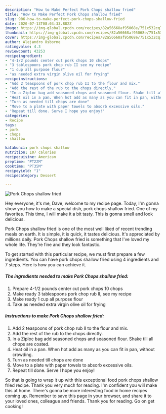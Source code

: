 ```yaml
---
description: "How to Make Perfect Pork Chops shallow fried"
title: "How to Make Perfect Pork Chops shallow fried"
slug: 906-how-to-make-perfect-pork-chops-shallow-fried
date: 2020-07-13T08:03:33.882Z
image: https://img-global.cpcdn.com/recipes/82a56668af95068e/751x532cq70/pork-chops-shallow-fried-recipe-main-photo.jpg
thumbnail: https://img-global.cpcdn.com/recipes/82a56668af95068e/751x532cq70/pork-chops-shallow-fried-recipe-main-photo.jpg
cover: https://img-global.cpcdn.com/recipes/82a56668af95068e/751x532cq70/pork-chops-shallow-fried-recipe-main-photo.jpg
author: Alejandro Osborne
ratingvalue: 4.3
reviewcount: 43253
recipeingredient:
- "4-1/2 pounds center cut pork chops 10 chops"
- "3 tablespoons pork chop rub II see my recipe"
- "1 cup all purpose flour"
- "as needed extra virgin olive oil for frying"
recipeinstructions:
- "Add 2 teaspoons of pork chop rub II to the flour and mix."
- "Add the rest of the rub to the chops directly."
- "In a Ziploc bag add seasoned chops and seasoned flour. Shake till all chops are coated."
- "Heat oil in a pan. When hot add as many as you can fit in pan, without crowding."
- "Turn as needed till chops are done"
- "Move to a plate with paper towels to absorb excessive oils."
- "Repeat till done. Serve I hope you enjoy!"
categories:
- Recipe
tags:
- pork
- chops
- shallow

katakunci: pork chops shallow 
nutrition: 107 calories
recipecuisine: American
preptime: "PT22M"
cooktime: "PT35M"
recipeyield: "1"
recipecategory: Dessert

---
```



![Pork Chops shallow fried](https://img-global.cpcdn.com/recipes/82a56668af95068e/751x532cq70/pork-chops-shallow-fried-recipe-main-photo.jpg)

Hey everyone, it's me, Dave, welcome to my recipe page. Today, I'm gonna show you how to make a special dish, pork chops shallow fried. One of my favorites. This time, I will make it a bit tasty. This is gonna smell and look delicious.

Pork Chops shallow fried is one of the most well liked of recent trending meals on earth. It is simple, it is quick, it tastes delicious. It's appreciated by millions daily. Pork Chops shallow fried is something that I've loved my whole life. They're fine and they look fantastic.




To get started with this particular recipe, we must first prepare a few ingredients. You can have pork chops shallow fried using 4 ingredients and 7 steps. Here is how you can achieve it.

<!--inarticleads1-->

##### The ingredients needed to make Pork Chops shallow fried:

1. Prepare 4-1/2 pounds center cut pork chops 10 chops
1. Make ready 3 tablespoons pork chop rub II, see my recipe
1. Make ready 1 cup all purpose flour
1. Take as needed extra virgin olive oil for frying




<!--inarticleads2-->

##### Instructions to make Pork Chops shallow fried:

1. Add 2 teaspoons of pork chop rub II to the flour and mix.
1. Add the rest of the rub to the chops directly.
1. In a Ziploc bag add seasoned chops and seasoned flour. Shake till all chops are coated.
1. Heat oil in a pan. When hot add as many as you can fit in pan, without crowding.
1. Turn as needed till chops are done
1. Move to a plate with paper towels to absorb excessive oils.
1. Repeat till done. Serve I hope you enjoy!




So that is going to wrap it up with this exceptional food pork chops shallow fried recipe. Thank you very much for reading. I'm confident you will make this at home. There's gonna be more interesting food in home recipes coming up. Remember to save this page in your browser, and share it to your loved ones, colleague and friends. Thank you for reading. Go on get cooking!

